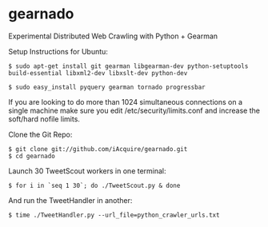 gearnado
========

Experimental Distributed Web Crawling with Python + Gearman


Setup Instructions for Ubuntu:

    $ sudo apt-get install git gearman libgearman-dev python-setuptools build-essential libxml2-dev libxslt-dev python-dev

    $ sudo easy_install pyquery gearman tornado progressbar

If you are looking to do more than 1024 simultaneous connections on a single machine make sure you edit /etc/security/limits.conf and increase the soft/hard nofile limits.

Clone the Git Repo:

    $ git clone git://github.com/iAcquire/gearnado.git
    $ cd gearnado

Launch 30 TweetScout workers in one terminal:

    $ for i in `seq 1 30`; do ./TweetScout.py & done

And run the TweetHandler in another:

    $ time ./TweetHandler.py --url_file=python_crawler_urls.txt

